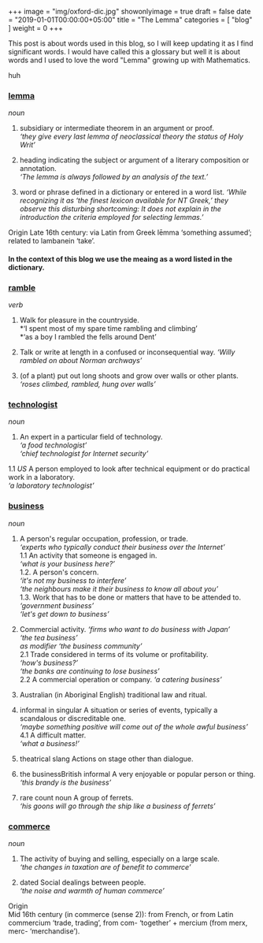 +++
image = "img/oxford-dic.jpg"
showonlyimage = true
draft = false
date = "2019-01-01T00:00:00+05:00"
title = "The Lemma"
categories = [ "blog" ]
weight = 0
+++

This post is about words used in this blog, so I will keep updating it
as I find significant words. I would have called this a glossary but well 
it is about words and I used to love the word "Lemma" growing up with Mathematics.

huh

<!--more-->
### [lemma](https://en.oxforddictionaries.com/definition/lemma)  
*noun*

1. subsidiary or intermediate theorem in an argument or proof.  
*‘they give every last lemma of neoclassical theory the status of Holy Writ’*

2. heading indicating the subject or argument of a literary composition or annotation.  
*‘The lemma is always followed by an analysis of the text.’*

3. word or phrase defined in a dictionary or entered in a word list.
*‘While recognizing it as ‘the finest lexicon available for NT Greek,’ they observe this disturbing shortcoming: It does not explain in the introduction the criteria employed for selecting lemmas.’*

Origin
Late 16th century: via Latin from Greek lēmma ‘something assumed’; related to lambanein ‘take’.

#### In the context of this blog we use the meaing as a word listed in the dictionary.

### [ramble](https://en.oxforddictionaries.com/definition/ramble)
*verb*

1. Walk for pleasure in the countryside.  
*‘I spent most of my spare time rambling and climbing’  
*‘as a boy I rambled the fells around Dent’  

2. Talk or write at length in a confused or inconsequential way.
*‘Willy rambled on about Norman archways’*

3. (of a plant) put out long shoots and grow over walls or other plants.
*‘roses climbed, rambled, hung over walls’*


### [technologist](https://en.oxforddictionaries.com/definition/technologist)
*noun*

1. An expert in a particular field of technology.  
*‘a food technologist’*  
*‘chief technologist for Internet security’*

1.1 *US* A person employed to look after technical equipment or do practical work in a laboratory.  
*‘a laboratory technologist’*


### [business](https://en.oxforddictionaries.com/definition/business)
*noun*

1. A person's regular occupation, profession, or trade.  
*‘experts who typically conduct their business over the Internet’*  
    1.1 An activity that someone is engaged in.  
      *‘what is your business here?’*  
    1.2. A person's concern.  
      *‘it's not my business to interfere’*  
      *‘the neighbours make it their business to know all about you’*  
    1.3. Work that has to be done or matters that have to be attended to.  
      *‘government business’*  
      *‘let's get down to business’*

2. Commercial activity.
*‘firms who want to do business with Japan’*  
*‘the tea business’*  
*as modifier ‘the business community’*  
  2.1 Trade considered in terms of its volume or profitability.  
    *‘how's business?’*  
    *‘the banks are continuing to lose business’*  
  2.2 A commercial operation or company.
    *‘a catering business’*  

3. Australian (in Aboriginal English) traditional law and ritual.

4. informal in singular A situation or series of events, typically a scandalous or discreditable one.  
*‘maybe something positive will come out of the whole awful business’*  
  4.1 A difficult matter.  
    *‘what a business!’*  

5. theatrical slang Actions on stage other than dialogue.

6. the businessBritish informal A very enjoyable or popular person or thing.  
*‘this brandy is the business’*

7. rare count noun A group of ferrets.  
*‘his goons will go through the ship like a business of ferrets’*


### [commerce]( https://en.oxforddictionaries.com/definition/commerce)
*noun*

1. The activity of buying and selling, especially on a large scale.  
*‘the changes in taxation are of benefit to commerce’*  

2. dated Social dealings between people.  
*‘the noise and warmth of human commerce’*  


Origin  
Mid 16th century (in commerce (sense 2)): from French, or from Latin commercium ‘trade, trading’, from com- ‘together’ + mercium (from merx, merc- ‘merchandise’).


